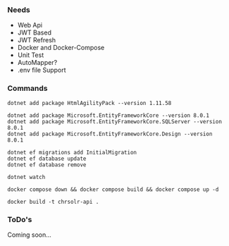 ### Needs

- Web Api
- JWT Based
- JWT Refresh
- Docker and Docker-Compose
- Unit Test
- AutoMapper?
- .env file Support

### Commands

```
dotnet add package HtmlAgilityPack --version 1.11.58

dotnet add package Microsoft.EntityFrameworkCore --version 8.0.1
dotnet add package Microsoft.EntityFrameworkCore.SQLServer --version 8.0.1
dotnet add package Microsoft.EntityFrameworkCore.Design --version 8.0.1

dotnet ef migrations add InitialMigration
dotnet ef database update
dotnet ef database remove

dotnet watch

docker compose down && docker compose build && docker compose up -d

docker build -t chrsolr-api .
```

### ToDo's

Coming soon...

